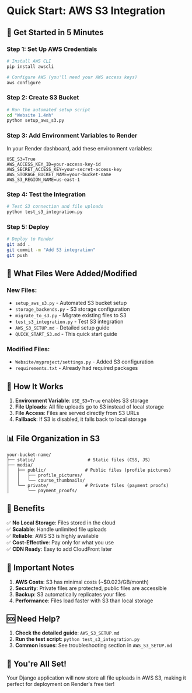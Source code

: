 # Quick Start: AWS S3 Integration

## 🚀 Get Started in 5 Minutes

### Step 1: Set Up AWS Credentials
```bash
# Install AWS CLI
pip install awscli

# Configure AWS (you'll need your AWS access keys)
aws configure
```

### Step 2: Create S3 Bucket
```bash
# Run the automated setup script
cd "Website 1.4nh"
python setup_aws_s3.py
```

### Step 3: Add Environment Variables to Render
In your Render dashboard, add these environment variables:
```
USE_S3=True
AWS_ACCESS_KEY_ID=your-access-key-id
AWS_SECRET_ACCESS_KEY=your-secret-access-key
AWS_STORAGE_BUCKET_NAME=your-bucket-name
AWS_S3_REGION_NAME=us-east-1
```

### Step 4: Test the Integration
```bash
# Test S3 connection and file uploads
python test_s3_integration.py
```

### Step 5: Deploy
```bash
# Deploy to Render
git add .
git commit -m "Add S3 integration"
git push
```

## 📁 What Files Were Added/Modified

### New Files:
- `setup_aws_s3.py` - Automated S3 bucket setup
- `storage_backends.py` - S3 storage configuration
- `migrate_to_s3.py` - Migrate existing files to S3
- `test_s3_integration.py` - Test S3 integration
- `AWS_S3_SETUP.md` - Detailed setup guide
- `QUICK_START_S3.md` - This quick start guide

### Modified Files:
- `Website/myproject/settings.py` - Added S3 configuration
- `requirements.txt` - Already had required packages

## 🔧 How It Works

1. **Environment Variable**: `USE_S3=True` enables S3 storage
2. **File Uploads**: All file uploads go to S3 instead of local storage
3. **File Access**: Files are served directly from S3 URLs
4. **Fallback**: If S3 is disabled, it falls back to local storage

## 📊 File Organization in S3

```
your-bucket-name/
├── static/                    # Static files (CSS, JS)
├── media/
│   ├── public/               # Public files (profile pictures)
│   │   ├── profile_pictures/
│   │   └── course_thumbnails/
│   └── private/              # Private files (payment proofs)
│       └── payment_proofs/
```

## 🎯 Benefits

✅ **No Local Storage**: Files stored in the cloud  
✅ **Scalable**: Handle unlimited file uploads  
✅ **Reliable**: AWS S3 is highly available  
✅ **Cost-Effective**: Pay only for what you use  
✅ **CDN Ready**: Easy to add CloudFront later  

## 🚨 Important Notes

1. **AWS Costs**: S3 has minimal costs (~$0.023/GB/month)
2. **Security**: Private files are protected, public files are accessible
3. **Backup**: S3 automatically replicates your files
4. **Performance**: Files load faster with S3 than local storage

## 🆘 Need Help?

1. **Check the detailed guide**: `AWS_S3_SETUP.md`
2. **Run the test script**: `python test_s3_integration.py`
3. **Common issues**: See troubleshooting section in `AWS_S3_SETUP.md`

## 🎉 You're All Set!

Your Django application will now store all file uploads in AWS S3, making it perfect for deployment on Render's free tier! 